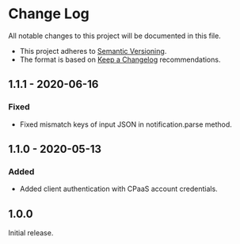 # Change Log

All notable changes to this project will be documented in this file.

+ This project adheres to [Semantic Versioning](https://semver.org/spec/v2.0.0.html).
+ The format is based on [Keep a Changelog](https://keepachangelog.com/en/1.0.0/) recommendations.

## 1.1.1 - 2020-06-16

### Fixed
- Fixed mismatch keys of input JSON in notification.parse method.

## 1.1.0 - 2020-05-13

### Added
- Added client authentication with CPaaS account credentials.

## 1.0.0

Initial release.
